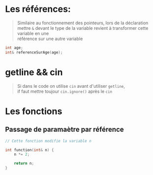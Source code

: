 # Les références:

> Similaire au fonctionnement des pointeurs, lors de la déclaration <br />
> mettre `&` devant le type de la variable revient à transformer cette variable en une <br />
> référence sur une autre variable

```cpp
int age;
int& referenceSurAge(age);
```

# getline && cin

> Si dans le code on utilise `cin` avant d'utiliser `getline`, <br />
> if faut mettre toujour `cin.ignore()` après le `cin`

# Les fonctions

## Passage de paramaètre par référence

```cpp
// Cette fonction modifie la variable n

int function(int& n) {
	n *= 2;

	return n;
} 
